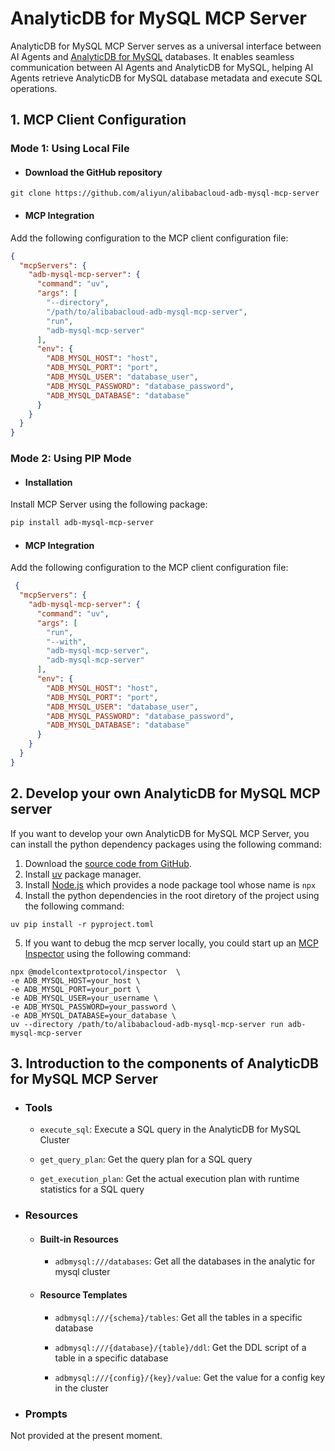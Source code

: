 # AnalyticDB for MySQL MCP Server

AnalyticDB for MySQL MCP Server serves as a universal interface between AI Agents and [AnalyticDB for MySQL](https://www.alibabacloud.com/en/product/analyticdb-for-mysql) databases. It enables seamless communication between AI Agents and AnalyticDB for MySQL, helping AI Agents
retrieve AnalyticDB for MySQL database metadata and execute SQL operations.

## 1. MCP Client Configuration

### Mode 1: Using Local File

- #### Download the GitHub repository

```shell
git clone https://github.com/aliyun/alibabacloud-adb-mysql-mcp-server
```

- #### MCP Integration

Add the following configuration to the MCP client configuration file:

```json
{
  "mcpServers": {
    "adb-mysql-mcp-server": {
      "command": "uv",
      "args": [
        "--directory",
        "/path/to/alibabacloud-adb-mysql-mcp-server",
        "run",
        "adb-mysql-mcp-server"
      ],
      "env": {
        "ADB_MYSQL_HOST": "host",
        "ADB_MYSQL_PORT": "port",
        "ADB_MYSQL_USER": "database_user",
        "ADB_MYSQL_PASSWORD": "database_password",
        "ADB_MYSQL_DATABASE": "database"
      }
    }
  }
}
```

### Mode 2: Using PIP Mode

- #### Installation

Install MCP Server using the following package:

```bash
pip install adb-mysql-mcp-server
```

-  #### MCP Integration

Add the following configuration to the MCP client configuration file:

```json
 {
  "mcpServers": {
    "adb-mysql-mcp-server": {
      "command": "uv",
      "args": [
        "run",
        "--with",
        "adb-mysql-mcp-server",
        "adb-mysql-mcp-server"
      ],
      "env": {
        "ADB_MYSQL_HOST": "host",
        "ADB_MYSQL_PORT": "port",
        "ADB_MYSQL_USER": "database_user",
        "ADB_MYSQL_PASSWORD": "database_password",
        "ADB_MYSQL_DATABASE": "database"
      }
    }
  }
}
```

## 2. Develop your own AnalyticDB for MySQL MCP server

If you want to develop your own AnalyticDB for MySQL MCP Server, you can install the python dependency packages using the following command:

1. Download the [source code from GitHub](https://github.com/aliyun/alibabacloud-adb-mysql-mcp-server).
2. Install  [uv](https://docs.astral.sh/uv/getting-started/installation/) package manager.
3. Install [Node.js](https://nodejs.org/en/download) which provides a node package tool whose name is `npx`
4. Install the python dependencies in the root diretory of the project using the following command:

```shell
uv pip install -r pyproject.toml 
```

5. If you want to debug the mcp server locally, you could start up an [MCP Inspector](https://modelcontextprotocol.io/docs/tools/inspector) using the following command:

```shell
npx @modelcontextprotocol/inspector  \
-e ADB_MYSQL_HOST=your_host \
-e ADB_MYSQL_PORT=your_port \
-e ADB_MYSQL_USER=your_username \
-e ADB_MYSQL_PASSWORD=your_password \
-e ADB_MYSQL_DATABASE=your_database \
uv --directory /path/to/alibabacloud-adb-mysql-mcp-server run adb-mysql-mcp-server 
```

## 3. Introduction to the components of AnalyticDB for MySQL MCP Server

- ### Tools

    - `execute_sql`: Execute a SQL query in the AnalyticDB for MySQL Cluster

    - `get_query_plan`: Get the query plan for a SQL query

    - `get_execution_plan`: Get the actual execution plan with runtime statistics for a SQL query

- ### Resources

    - #### Built-in Resources

        - `adbmysql:///databases`: Get all the databases in the analytic for mysql cluster

    - #### Resource Templates

        - `adbmysql:///{schema}/tables`: Get all the tables in a specific database

        - `adbmysql:///{database}/{table}/ddl`: Get the DDL script of a table in a specific database

        - `adbmysql:///{config}/{key}/value`: Get the value for a config key in the cluster

- ### Prompts

Not provided at the present moment.